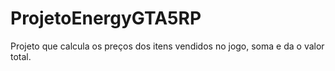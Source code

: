 # ProjetoEnergyGTA5RP
Projeto que calcula os preços dos itens vendidos no jogo, soma e da o valor total.
